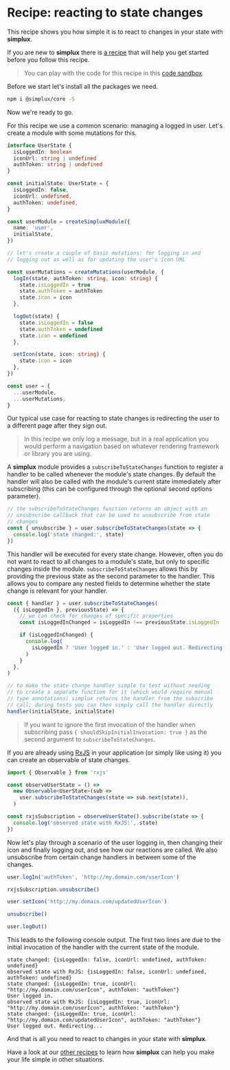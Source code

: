 # Recipe: reacting to state changes

This recipe shows you how simple it is to react to changes in your state with **simplux**.

If you are new to **simplux** there is [a recipe](../../basics/getting-started#readme) that will help you get started before you follow this recipe.

> You can play with the code for this recipe in this [code sandbox](https://codesandbox.io/s/github/MrWolfZ/simplux/tree/master/recipes/advanced/reacting-to-state-changes).

Before we start let's install all the packages we need.

```sh
npm i @simplux/core -S
```

Now we're ready to go.

For this recipe we use a common scenario: managing a logged in user. Let's create a module with some mutations for this.

```ts
interface UserState {
  isLoggedIn: boolean
  iconUrl: string | undefined
  authToken: string | undefined
}

const initialState: UserState = {
  isLoggedIn: false,
  iconUrl: undefined,
  authToken: undefined,
}

const userModule = createSimpluxModule({
  name: 'user',
  initialState,
})

// let's create a couple of basic mutations: for logging in and
// logging out as well as for updating the user's icon URL

const userMutations = createMutations(userModule, {
  logIn(state, authToken: string, icon: string) {
    state.isLoggedIn = true
    state.authToken = authToken
    state.icon = icon
  },

  logOut(state) {
    state.isLoggedIn = false
    state.authToken = undefined
    state.icon = undefined
  },

  setIcon(state, icon: string) {
    state.icon = icon
  },
})

const user = {
  ...userModule,
  ...userMutations,
}
```

Our typical use case for reacting to state changes is redirecting the user to a different page after they sign out.

> In this recipe we only log a message, but in a real application you would perform a navigation based on whatever rendering framework or library you are using.

A **simplux** module provides a `subscribeToStateChanges` function to register a handler to be called whenever the module's state changes. By default the handler will also be called with the module's current state immediately after subscribing (this can be configured through the optional second options parameter).

```ts
// the subscribeToStateChanges function returns an object with an
// unsubscribe callback that can be used to unsubscribe from state
// changes
const { unsubscribe } = user.subscribeToStateChanges(state => {
  console.log('state changed:', state)
})
```

This handler will be executed for every state change. However, often you do not want to react to all changes to a module's state, but only to specific changes inside the module. `subscribeToStateChanges` allows this by providing the previous state as the second parameter to the handler. This allows you to compare any nested fields to determine whether the state change is relevant for your handler.

```ts
const { handler } = user.subscribeToStateChanges(
  ({ isLoggedIn }, previousState) => {
    // we can check for changes of specific properties
    const isLoggedInChanged = isLoggedIn !== previousState.isLoggedIn

    if (isLoggedInChanged) {
      console.log(
        isLoggedIn ? 'User logged in.' : 'User logged out. Redirecting...',
      )
    }
  },
)

// to make the state change handler simple to test without needing
// to create a separate function for it (which would require manual
// type annotations) simplux returns the handler from the subscribe
// call; during tests you can then simply call the handler directly
handler(initialState, initialState)
```

> If you want to ignore the first invocation of the handler when subscribing pass `{ shouldSkipInitialInvocation: true }` as the second argument to `subscribeToStateChanges`.

If you are already using [RxJS](https://www.learnrxjs.io/) in your application (or simply like using it) you can create an observable of state changes.

```ts
import { Observable } from 'rxjs'

const observeUserState = () =>
  new Observable<UserState>(sub =>
    user.subscribeToStateChanges(state => sub.next(state)),
  )

const rxjsSubscription = observeUserState().subscribe(state => {
  console.log('observed state with RxJS:', state)
})
```

Now let's play through a scenario of the user logging in, then changing their icon and finally logging out, and see how our reactions are called. We also unsubscribe from certain change handlers in between some of the changes.

```ts
user.logIn('authToken', 'http://my.domain.com/userIcon')

rxjsSubscription.unsubscribe()

user.setIcon('http://my.domain.com/updatedUserIcon')

unsubscribe()

user.logOut()
```

This leads to the following console output. The first two lines are due to the initial invocation of the handler with the current state of the module.

```
state changed: {isLoggedIn: false, iconUrl: undefined, authToken: undefined}
observed state with RxJS: {isLoggedIn: false, iconUrl: undefined, authToken: undefined}
state changed: {isLoggedIn: true, iconUrl: "http://my.domain.com/userIcon", authToken: "authToken"}
User logged in.
observed state with RxJS: {isLoggedIn: true, iconUrl: "http://my.domain.com/userIcon", authToken: "authToken"}
state changed: {isLoggedIn: true, iconUrl: "http://my.domain.com/updatedUserIcon", authToken: "authToken"}
User logged out. Redirecting...
```

And that is all you need to react to changes in your state with **simplux**.

Have a look at our [other recipes](../../../../..#recipes) to learn how **simplux** can help you make your life simple in other situations.
